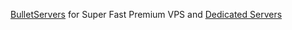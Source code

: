 [BulletServers](https://bulletservers.net/ ) for Super Fast Premium VPS and [Dedicated Servers](https://dedicated-server.org/ )
